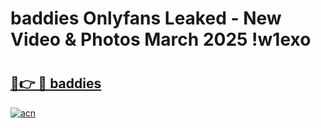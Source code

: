 # baddies Onlyfans Leaked - New Video & Photos March 2025 !w1exo

# <h2><a href="https://y0yhgz.iuczelnia.edu.pl?title=baddies&ref=w1exo">🔗👉 🔴 baddies</a></h2>

[![acn](https://github.com/user-attachments/assets/0f9c940e-d8b0-45ae-aac7-cd30a18b3e1c)](https://y0yhgz.iuczelnia.edu.pl?title=baddies&ref=w1exo)

